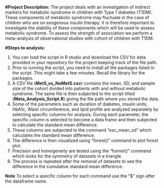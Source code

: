 
**#Project Description:**
The project deals with an investigation of indirect markers for metabolic syndrome in children with Type 1 diabetes (T1DM). These components of metabolic syndrome may fluctuate in the case of children who are on exogenous insulin therapy. It is therefore important to investigate the stability of these components which will be used to assess metabolic syndrome. To assess the strength of association we perform a meta-analysis of observational studies with cohort of children with T1DM. 

**#Steps to analysis:** 
1. You can load the script in R studio and download the CSV for data provided in your repository for the project keeping track of the file path.
2. Prior to running the script, you need to install all the packages listed in the script. This might take a few minutes. Recall the library for the packages.
3. A CSV file (**MetS_vs_NoMetS.csv**) contains the mean, SD, and sample size of the cohort divided into patients with and without metabolic syndrome. The same file is then subjected to the script titled (**Meta_Analysis_Script.R**) giving the file path where you stored the data. 
4.	Some of the parameters such as duration of diabetes, insulin units, HbA1c, Waist circumference, and lipid profile are analyzed separately by selecting specific columns for analysis. During each parameter, the specific column is selected to become a data frame and then subjected to calculate the standard mean difference. 
5.	These columns are subjected to the command “esc_mean_sd” which calculates the standard mean difference. 
6.	The difference is then visualized using “forest()” command to plot forest plot. 
7.	Precision and homogeneity are tested using the “funnel()” command which looks for the symmetry of datasets in a triangle. 
8.	The process is repeated after the removal of datasets to see the difference in the cumulative standard mean difference.

**Note** To select a specific column for each command use the "$" sign after the dataframe name. 


